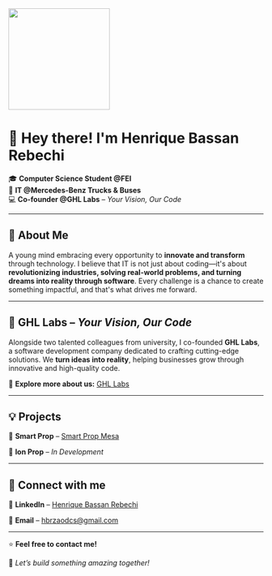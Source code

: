 <img src="URL_DA_IMAG" width="200">

# 🚀 Hey there! I'm Henrique Bassan Rebechi 

🎓 **Computer Science Student @FEI**  
💼 **IT @Mercedes-Benz Trucks & Buses**  
💻 **Co-founder @GHL Labs** – *Your Vision, Our Code*  

---

## 📢 About Me  
A young mind embracing every opportunity to **innovate and transform** through technology. I believe that IT is not just about coding—it's about **revolutionizing industries, solving real-world problems, and turning dreams into reality through software**. Every challenge is a chance to create something impactful, and that's what drives me forward.  

---

## 🚀 GHL Labs – *Your Vision, Our Code*  
Alongside two talented colleagues from university, I co-founded **GHL Labs**, a software development company dedicated to crafting cutting-edge solutions. We **turn ideas into reality**, helping businesses grow through innovative and high-quality code.  

🔗 **Explore more about us:** [GHL Labs](linkedin.com/company/ghl-labs)  

---

## 💡 Projects  

🔹 **Smart Prop** – [Smart Prop Mesa](https://www.mesasmartprop.com.br/) 

🔹 **Ion Prop** – *In Development*  

---

## 📲 Connect with me  
🔗 **LinkedIn** – [Henrique Bassan Rebechi](https://www.linkedin.com/in/henrique-bassan-rebechi-b0b2bb283/)

📧 **Email** – [hbrzaodcs@gmail.com](mailto:hbrzaodcs@gmail.com)  

---

⭐ **Feel free to contact me!**  

💬 *Let’s build something amazing together!*
